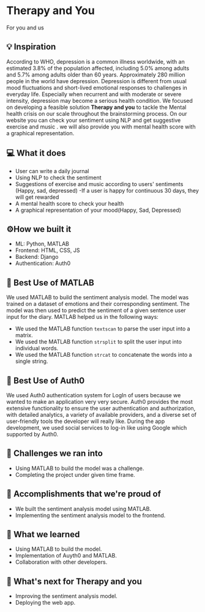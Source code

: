 # Therapy and You
For you and us

## 💡 Inspiration
According to WHO, depression is a common illness worldwide, with an estimated 3.8% of the population affected, including 5.0% among adults and 5.7% among adults older than 60 years. Approximately 280 million people in the world have depression. Depression is different from usual mood fluctuations and short-lived emotional responses to challenges in everyday life. Especially when recurrent and with moderate or severe intensity, depression may become a serious health condition. We focused on developing a feasible solution  **Therapy and you** to tackle the Mental health crisis on our scale throughout the brainstorming process. On our website you can check your sentiment using NLP and get suggestive exercise and music . we will also provide you with mental health score with a graphical representation.

## 💻 What it does
- User can write a daily journal 
 - Using NLP to check the sentiment 
- Suggestions of exercise and music according to users' sentiments (Happy, sad, depressed)
 -If a user is happy for continuous 30 days, they will get rewarded 
-   A mental health score to check your health
 - A graphical representation of your mood(Happy, Sad, Depressed) 

## ⚙️How we built it

- ML: Python, MATLAB
- Frontend: HTML, CSS, JS
- Backend: Django
- Authentication: Auth0

## 🤖 Best Use of MATLAB

We used MATLAB to build the sentiment analysis model. The model was trained on a dataset of emotions and their corresponding sentiment. The model was then used to predict the sentiment of a given sentence user input for the diary. MATLAB helped us in the following ways:

- We used the MATLAB function `textscan` to parse the user input into a matrix.
- We used the MATLAB function `strsplit` to split the user input into individual words.
- We used the MATLAB function `strcat` to concatenate the words into a single string.

## 🔑 Best Use of Auth0

We used Auth0 authentication system for LogIn of users because we wanted to make an application very very secure. Auth0 provides the most extensive functionality to ensure the user authentication and authorization, with detailed analytics, a variety of available providers, and a diverse set of user-friendly tools the developer will really like. During the app development, we used social services to log-in like using Google which supported by Auth0.

## 🧠 Challenges we ran into

- Using MATLAB to build the model was a challenge.
- Completing the project under given time frame.

## 🏅 Accomplishments that we're proud of

- We built the sentiment analysis model using MATLAB.
- Implementing the sentiment analysis model to the frontend.

## 📖 What we learned

- Using MATLAB to build the model.
- Implementation of Auyth0 and MATLAB.
- Collaboration with other developers.

## 🚀 What's next for Therapy and you

- Improving the sentiment analysis model.
- Deploying the web app.
